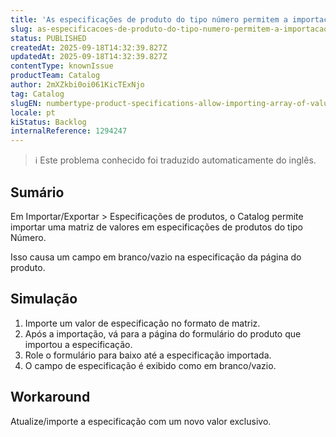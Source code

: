 ```yaml
---
title: 'As especificações de produto do tipo número permitem a importação de uma matriz de valores'
slug: as-especificacoes-de-produto-do-tipo-numero-permitem-a-importacao-de-uma-matriz-de-valores
status: PUBLISHED
createdAt: 2025-09-18T14:32:39.827Z
updatedAt: 2025-09-18T14:32:39.827Z
contentType: knownIssue
productTeam: Catalog
author: 2mXZkbi0oi061KicTExNjo
tag: Catalog
slugEN: numbertype-product-specifications-allow-importing-array-of-values
locale: pt
kiStatus: Backlog
internalReference: 1294247
---
```


>ℹ️ Este problema conhecido foi traduzido automaticamente do inglês.

## Sumário


Em Importar/Exportar > Especificações de produtos, o Catalog permite importar uma matriz de valores em especificações de produtos do tipo Número.

Isso causa um campo em branco/vazio na especificação da página do produto.
## Simulação


1. Importe um valor de especificação no formato de matriz.
2. Após a importação, vá para a página do formulário do produto que importou a especificação.
3. Role o formulário para baixo até a especificação importada.
4. O campo de especificação é exibido como em branco/vazio.


## Workaround


Atualize/importe a especificação com um novo valor exclusivo.



